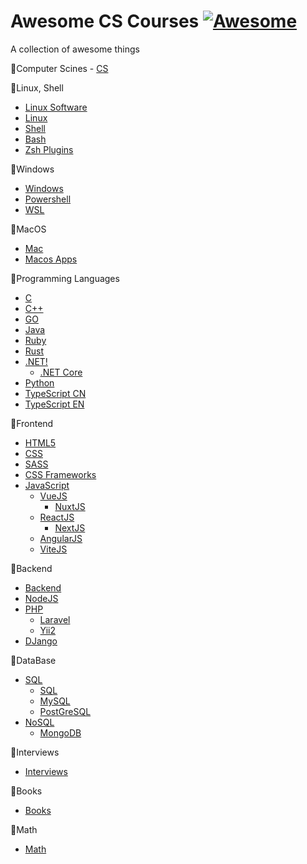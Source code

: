 # Awesome CS Courses [![Awesome](https://cdn.rawgit.com/sindresorhus/awesome/d7305f38d29fed78fa85652e3a63e154dd8e8829/media/badge.svg)](https://github.com/uchkunrakhimov/awesome-lists)

A collection of awesome things

📌Computer Scines
    - [CS](https://github.com/prakhar1989/awesome-courses)

📌Linux, Shell
  - [Linux Software](https://github.com/luong-komorebi/Awesome-Linux-Software)
  - [Linux](https://github.com/inputsh/awesome-linux)
  - [Shell](https://github.com/alebcay/awesome-shell)
  - [Bash](https://github.com/awesome-lists/awesome-bash)
  - [Zsh Plugins](https://github.com/unixorn/awesome-zsh-plugins)

📌Windows
  - [Windows](https://github.com/Awesome-Windows/Awesome)
  - [Powershell](https://github.com/janikvonrotz/awesome-powershell)
  - [WSL](https://github.com/sirredbeard/Awesome-WSL)

📌MacOS
  - [Mac](https://github.com/jaywcjlove/awesome-mac)
  - [Macos Apps](https://github.com/serhii-londar/open-source-mac-os-apps)

📌Programming Languages
  - [C](https://github.com/oz123/awesome-c)
  - [C++](https://github.com/fffaraz/awesome-cpp)
  - [GO](https://github.com/avelino/awesome-go)
  - [Java](https://github.com/akullpp/awesome-java)
  - [Ruby](https://github.com/markets/awesome-ruby)
  - [Rust](https://github.com/rust-unofficial/awesome-rust)
  - [.NET!](https://github.com/quozd/awesome-dotnet)
    - [.NET Core](https://github.com/thangchung/awesome-dotnet-core)
  - [Python](https://github.com/vinta/awesome-python)
  - [TypeScript CN](https://github.com/semlinker/awesome-typescript)
  - [TypeScript EN](https://github.com/dzharii/awesome-typescript)

📌Frontend
  - [HTML5](https://github.com/diegocard/awesome-html5)
  - [CSS](https://github.com/awesome-css-group/awesome-css)
  - [SASS](https://github.com/Famolus/awesome-sass)
  - [CSS Frameworks](https://github.com/troxler/awesome-css-frameworks)
  - [JavaScript](https://github.com/sorrycc/awesome-javascript)
    - [VueJS](https://github.com/vuejs/awesome-vue)
      - [NuxtJS](https://github.com/nuxt-community/awesome-nuxt)
    - [ReactJS](https://github.com/enaqx/awesome-react)
      - [NextJS](https://github.com/unicodeveloper/awesome-nextjs)
    - [AngularJS](https://github.com/PatrickJS/awesome-angular)
    - [ViteJS](https://github.com/vitejs/awesome-vite)

📌Backend
  - [Backend](https://github.com/zhashkevych/awesome-backend)
  - [NodeJS](https://github.com/sindresorhus/awesome-nodejs)
  - [PHP](https://github.com/ziadoz/awesome-php)
    - [Laravel](https://github.com/chiraggude/awesome-laravel)
    - [Yii2](https://github.com/forecho/awesome-yii2)
  - [DJango](https://github.com/wsvincent/awesome-django)

📌DataBase
  - [SQL](https://github.com/dahlia/awesome-sqlalchemy)
    - [SQL](https://github.com/danhuss/awesome-sql)
    - [MySQL](https://github.com/shlomi-noach/awesome-mysql)
    - [PostGreSQL](https://github.com/dhamaniasad/awesome-postgres)
  - [NoSQL](https://github.com/erictleung/awesome-nosql-guides)
    - [MongoDB](https://github.com/ramnes/awesome-mongodb)


📌Interviews
  - [Interviews](https://github.com/DopplerHQ/awesome-interview-questions)

📌Books
  - [Books](https://github.com/learn-anything/books)

📌Math
  - [Math](https://github.com/rossant/awesome-math)
